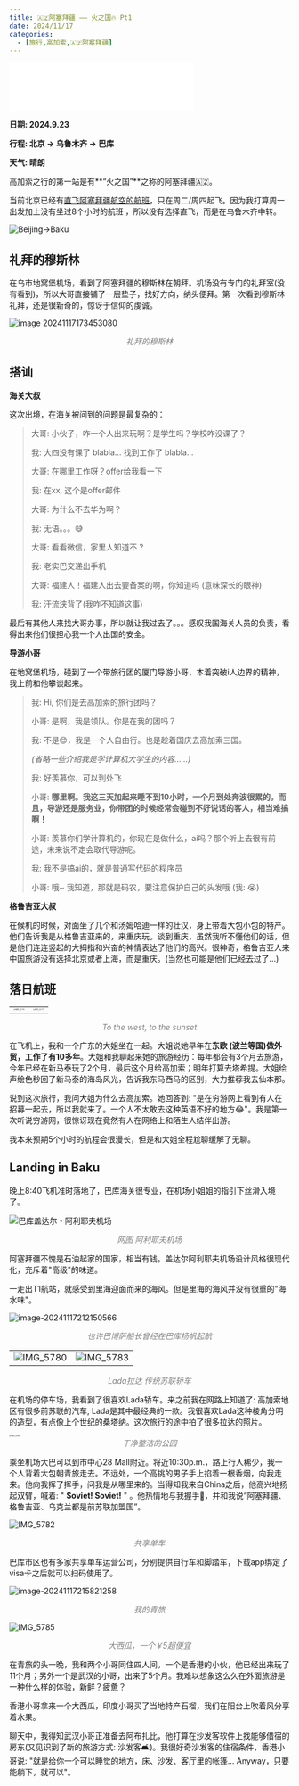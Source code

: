 ```yaml
---
title: 🇦🇿阿塞拜疆 —— 火之国🔥 Pt1
date: 2024/11/17
categories:
  - [旅行,高加索,🇦🇿阿塞拜疆]
---
```

<iframe frameborder="no" border="0" marginwidth="0" marginheight="0" width=330 height=86 src="//music.163.com/outchain/player?type=2&id=1412311543&auto=1&height=66"></iframe>

**日期: 2024.9.23**

**行程: 北京 -> 乌鲁木齐 -> 巴库**

**天气: 晴朗**

高加索之行的第一站是有**“火之国”**之称的阿塞拜疆🇦🇿。

当前北京已经有[直飞阿塞拜疆航空的航班](https://www.bcia.com.cn/tpxwxqy/11486/11486_e890f36528564307b630f57cf3b998b4.html)，只在周二/周四起飞。因为我打算周一出发加上没有坐过8个小时的航班 ，所以没有选择直飞，而是在乌鲁木齐中转。

![Beijing->Baku](https://img.picgo.net/2024/11/17/image-202411171720043629cf01159a77496d8.png)



## 礼拜的穆斯林

在乌市地窝堡机场，看到了阿塞拜疆的穆斯林在朝拜。机场没有专门的礼拜室(没有看到)，所以大哥直接铺了一层垫子，找好方向，纳头便拜。第一次看到穆斯林礼拜，还是很新奇的，惊讶于信仰的虔诚。

![image 20241117173453080](https://img.picgo.net/2024/11/17/image-20241117173453080c671830a39d4638d.png)

<center><i style="color: gray;">礼拜的穆斯林</i></center>



## 搭讪

**海关大叔**

这次出境，在海关被问到的问题是最复杂的：

> 大哥: 小伙子，咋一个人出来玩啊？是学生吗？学校咋没课了？
>
> 我: 大四没有课了 blabla... 找到工作了 blabla...
>
> 大哥: 在哪里工作呀？offer给我看一下
>
> 我: 在xx, 这个是offer邮件
>
> 大哥: 为什么不去华为啊？
>
> 我: 无语。。。😅
>
> 大哥: 看看微信，家里人知道不 ?
>
> 我: 老实巴交递出手机 
>
> 大哥: 福建人！福建人出去要备案的啊，你知道吗 (意味深长的眼神)
>
> 我: 汗流浃背了(我咋不知道这事)

最后有其他人来找大哥办事，所以就让我过去了。。。感叹我国海关人员的负责，看得出来他们很担心我一个人出国的安全。



**导游小哥**

在地窝堡机场，碰到了一个带旅行团的厦门导游小哥，本着突破i人边界的精神，我上前和他攀谈起来。

> 我: Hi, 你们是去高加索的旅行团吗？
>
> 小哥: 是啊，我是领队。你是在我的团吗？
>
> 我: 不是😊，我是一个人自由行。也是趁着国庆去高加索三国。
>
>  *(省略一些介绍我是学计算机大学生的内容......)*
>
> 我: 好羡慕你，可以到处飞
>
> 小哥: **哪里啊。我这三天加起来睡不到10小时，一个月到处奔波很累的。而且，导游还是服务业，你带团的时候经常会碰到不好说话的客人，相当难搞啊！**
>
> 小哥: 羡慕你们学计算机的，你现在是做什么，ai吗？那个听上去很有前途，未来说不定会取代导游呢。
>
> 我: 我不是搞ai的，就是普通写代码的程序员
>
> 小哥: 哦~ 我知道，那就是码农，要注意保护自己的头发哦 (我: 😭)



**格鲁吉亚大叔**

在候机的时候，对面坐了几个和汤姆哈迪一样的壮汉，身上带着大包小包的特产。他们告诉我是从格鲁吉亚来的，来重庆玩。谈到重庆，虽然我听不懂他们的话，但是他们连连竖起的大拇指和兴奋的神情表达了他们的高兴。很神奇，格鲁吉亚人来中国旅游没有选择北京或者上海，而是重庆。(当然也可能是他们已经去过了...)





## 落日航班

<table>
  <tr>
  	<td>
    	<center>
				<img src="https://img.picgo.net/2024/11/17/IMG_57747c37f15371b8d998.png" alt="IMG_5774" style="zoom:20%;" />
				<br/>
      </center>
    </td>
    <td>
    	<center>
				<img src="https://img.picgo.net/2024/11/17/IMG_5777e9d6c5d7fb20455a.png" alt="IMG_5777" style="zoom:20%;" />
				<br/>
      </center>
    </td>
  </tr>
</table>

<center><i style="color: gray;">To the west, to the sunset</i></center>

在飞机上，我和一个广东的大姐坐在一起。大姐说她早年在**东欧 (波兰等国)**做外贸，工作了有**10多年**。大姐和我聊起来她的旅游经历：每年都会有3个月去旅游，今年已经在新马泰玩了2个月，最后这个月给高加索；明年打算去塔希提。大姐绘声绘色秒回了新马泰的海岛风光，告诉我东马西马的区别，大力推荐我去仙本那。

说到这次旅行，我问大姐为什么去高加索。她回答到: "是在穷游网上看到有人在招募一起去，所以我就来了。一个人不太敢去这种英语不好的地方😂"。我是第一次听说穷游网，很惊讶现在竟然有人在网络上和陌生人结伴出游。

我本来预期5个小时的航程会很漫长，但是和大姐全程尬聊缓解了无聊。





## Landing in Baku

晚上8:40飞机准时落地了，巴库海关很专业，在机场小姐姐的指引下丝滑入境了。

![巴库盖达尔・阿利耶夫机场](https://thumbs.dreamstime.com/b/%E5%BA%93%E7%9B%96%E8%BE%BE%E5%B0%94-%E9%98%BF%E5%88%A9%E8%80%B6%E5%A4%AB%E6%9C%BA%E5%9C%BA-93417029.jpg)

<center><i style="color: gray;">网图 阿利耶夫机场</i></center>

阿塞拜疆不愧是石油起家的国家，相当有钱。盖达尔阿利耶夫机场设计风格很现代化，充斥着"高级"的味道。



一走出T1航站，就感受到里海迎面而来的海风。但是里海的海风并没有很重的"海水味"。

![image-20241117212150566](https://img.picgo.net/2024/11/17/image-20241117212150566930a264d3763a549.png)

<center><i style="color: gray;">也许巴博萨船长曾经在巴库扬帆起航</i></center>







<table>
  <tr>
  	<td>
    	<center>
				<img src="https://img.picgo.net/2024/11/17/IMG_5780abb2ddcf241d5feb.png" alt="IMG_5780" />
				<br/>
      </center>
    </td>
    <td>
    	<center>
				<img src="https://img.picgo.net/2024/11/17/IMG_5783bd190ef11eac1582.png" alt="IMG_5783"/>
				<br/>
      </center>
    </td>
  </tr>
</table>

<center><i style="color: gray;">Lada拉达 传统苏联轿车</i></center>

在机场的停车场，我看到了很喜欢Lada轿车。来之前我在网路上知道了: 高加索地区有很多前苏联的汽车, Lada是其中最经典的一款。我很喜欢Lada这种棱角分明的造型，有点像上个世纪的桑塔纳。这次旅行的途中拍了很多拉达的照片。





<img src="https://img.picgo.net/2024/11/17/IMG_57847028334e7b6cc519.png" alt="IMG_5784" style="zoom: 23%;" />

<center><i style="color: gray;">干净整洁的公园</i></center>

乘坐机场大巴可以到市中心28 Mall附近。将近10:30p.m.，路上行人稀少，我一个人背着大包朝青旅走去。不远处，一个高挑的男子手上掐着一根香烟，向我走来。他向我挥了挥手，问我是从哪里来的。当得知我来自China之后，他高兴地扬起双臂，喊着: " **Soviet! Soviet!** " 。他热情地与我握手🤝，并和我说“阿塞拜疆、格鲁吉亚、乌克兰都是前苏联加盟国”。 





![IMG_5782](https://img.picgo.net/2024/11/17/IMG_5782b2ddeb0ca29f7744.png)

<center><i style="color: gray;">共享单车</i></center>

巴库市区也有多家共享单车运营公司，分别提供自行车和脚踏车，下载app绑定了visa卡之后就可以扫码使用了。



![image-20241117215821258](https://img.picgo.net/2024/11/17/image-20241117215821258e608613b806b5af7.png)

<center><i style="color: gray;">我的青旅</i></center>



![IMG_5785](https://img.picgo.net/2024/11/17/IMG_57859068a686b04c4af2.png)

<center><i style="color: gray;">大西瓜，一个￥5超便宜</i></center>

在青旅的头一晚，我和两个小哥同住四人间。一个是香港的小伙，他已经出来玩了11个月；另外一个是武汉的小哥，出来了5个月。我难以想象这么久在外面旅游是一种什么样的体验，新鲜？疲惫？

香港小哥拿来一个大西瓜，印度小哥买了当地特产石榴，我们在阳台上吹着风分享着水果。

聊天中，我得知武汉小哥正准备去阿布扎比，他打算在沙发客软件上找能够借宿的房东(又见识到了新的旅游方式: 沙发客🛋)。我很好奇沙发客的住宿条件，香港小哥说: "就是给你一个可以睡觉的地方，床、沙发、客厅里的帐篷... Anyway，只要能躺下，就可以"。

 



